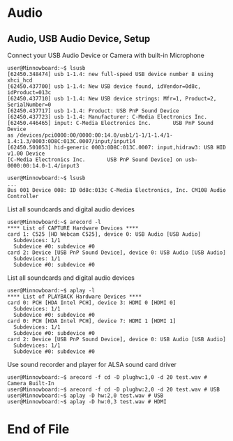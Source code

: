 # Audio

## Audio, USB Audio Device, Setup

Connect your USB Audio Device or Camera with built-in Microphone

    user@Minnowboard:~$ lsusb
    [62450.348474] usb 1-1.4: new full-speed USB device number 8 using xhci_hcd
    [62450.437700] usb 1-1.4: New USB device found, idVendor=0d8c, idProduct=013c
    [62450.437710] usb 1-1.4: New USB device strings: Mfr=1, Product=2, SerialNumber=0
    [62450.437717] usb 1-1.4: Product: USB PnP Sound Device
    [62450.437723] usb 1-1.4: Manufacturer: C-Media Electronics Inc.      
    [62450.446465] input: C-Media Electronics Inc.       USB PnP Sound Device
    as /devices/pci0000:00/0000:00:14.0/usb1/1-1/1-1.4/1-1.4:1.3/0003:0D8C:013C.0007/input/input14
    [62450.501053] hid-generic 0003:0D8C:013C.0007: input,hidraw3: USB HID v1.00 Device
    [C-Media Electronics Inc.       USB PnP Sound Device] on usb-0000:00:14.0-1.4/input3
    
    user@Minnowboard:~$ lsusb
    ...
    Bus 001 Device 008: ID 0d8c:013c C-Media Electronics, Inc. CM108 Audio Controller

List all soundcards and digital audio devices 

    user@Minnowboard:~$ arecord -l
    **** List of CAPTURE Hardware Devices ****
    card 1: C525 [HD Webcam C525], device 0: USB Audio [USB Audio]
      Subdevices: 1/1
      Subdevice #0: subdevice #0
    card 2: Device [USB PnP Sound Device], device 0: USB Audio [USB Audio]
      Subdevices: 1/1
      Subdevice #0: subdevice #0

List all soundcards and digital audio devices

    user@Minnowboard:~$ aplay -l
    **** List of PLAYBACK Hardware Devices ****
    card 0: PCH [HDA Intel PCH], device 3: HDMI 0 [HDMI 0]
      Subdevices: 1/1
      Subdevice #0: subdevice #0
    card 0: PCH [HDA Intel PCH], device 7: HDMI 1 [HDMI 1]
      Subdevices: 1/1
      Subdevice #0: subdevice #0
    card 2: Device [USB PnP Sound Device], device 0: USB Audio [USB Audio]
      Subdevices: 1/1
      Subdevice #0: subdevice #0

Use sound recorder and player for ALSA sound card driver

    user@Minnowboard:~$ arecord -f cd -D plughw:1,0 -d 20 test.wav # Camera Built-In
    user@Minnowboard:~$ arecord -f cd -D plughw:2,0 -d 20 test.wav # USB
    user@Minnowboard:~$ aplay -D hw:2,0 test.wav # USB
    user@Minnowboard:~$ aplay -D hw:0,3 test.wav # HDMI

# End of File
